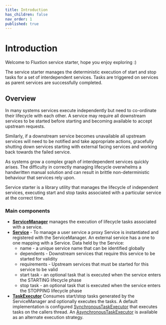 ```yaml
---
title: Introduction
has_children: false
nav_order: 1
published: true
---
```


# Introduction
Welcome to Fluxtion service starter, hope you enjoy exploring :)

The service starter manages the deterministic execution of start and stop tasks for a set of interdependent services. 
Tasks are triggered on services as parent services are successfully completed. 

## Overview
In many systems services execute independently but need to co-ordinate their lifecycle with each other. A service
may require all downstream services to be started before starting and becoming available to accept upstream requests.

Similarly, if a downstream service becomes unavailable all upstream services will need to be notified and take appropriate
actions, gracefully shutting down services starting with external facing services and working back towards the failed
service.

As systems grow a complex graph of interdependent services quickly arises. The difficulty in correctly managing
lifecycle overwhelms a handwritten manual solution and can result in brittle non-deterministic behaviour that services rely upon. 

Service starter is a library utility that manages the lifecycle of independent services, executing start and stop tasks 
associated with a particular service at the correct time.

### Main components
- **[ServiceManager](//github.com/gregv12/fluxtion-service-starter/blob/master/src/main/java/com/fluxtion/example/servicestater/ServiceManager.java)** 
  manages the execution of lifecycle tasks associated with a service.
- **[Service](https://github.com/gregv12/fluxtion-service-starter/blob/master/src/main/java/com/fluxtion/example/servicestater/Service.java#L20)** - 
  To manage a user service a proxy Service is instantiated and registered with the ServiceManager.
  An external service has a one to one mapping with a Service. Data held by the Service:
    - name - a unique service name that can be identified globally
    - dependents - Downstream services that require this service to be started for validity
    - requirements - Upstream services that must be started for this service to be valid 
    - start task - an optional task that is executed when the service enters the STARTING lifecycle phase
    - stop task - an optional task that is executed when the service enters the STOPPING lifecycle phase
- **[TaskExecutor](https://github.com/gregv12/fluxtion-service-starter/blob/master/src/main/java/com/fluxtion/example/servicestater/TaskWrapper.java#L37)** 
  Consumes start/stop tasks generated by the ServiceManager and optionally executes the tasks. A default implementation
  is configured [SynchronousTaskExecutor](https://github.com/gregv12/fluxtion-service-starter/blob/master/src/main/java/com/fluxtion/example/servicestater/helpers/SynchronousTaskExecutor.java)
  that executes tasks on the callers thread. An [AsynchronousTaskExecutor](https://github.com/gregv12/fluxtion-service-starter/blob/master/src/main/java/com/fluxtion/example/servicestater/helpers/ASynchronousTaskExecutor.java)
  is available as an alternate execution strategy.
